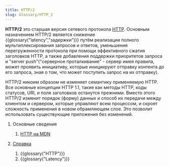 ```yaml
---
title: HTTP/2
slug: Glossary/HTTP_2
---
```


**HTTP/2** это старшая версия сетевого протокола [HTTP](/ru/docs/Web/HTTP/Basics_of_HTTP). Основным назначением HTTP/2 является снижение {{glossary("latency","задержки")}} путём реализации полного мультиплексирования запросов и ответов, уменьшения перегруженности протокола при помощи эффективного сжатия заголовков HTTP, а также добавления поддержки приоритетов запроса и "server push"("серверное проталкивание" - сервер имея правила, может проявить инициативу, которые инициируют отправку контента до его запроса, зная о том, что может поступить запрос на их отправку).

HTTP/2 никоим образом не изменяет семантику применяемую HTTP. Все основные концепции HTTP 1.1, такие как методы HTTP, коды статусов, URI, и поля заголовков останутся прежними. Вместо этого HTTP/2 изменит порядок (форму) данных и способ их передачи между клиентом и сервером, которые управляют всем процессом, и скроет сложность применения в новом обрамляющем слое. Это позволит использовать существующие приложения без изменений.

1. Основные сведения

   1. [HTTP на MDN](/ru/docs/Web/HTTP)

2. [Справка](/ru/docs/Glossary)

   1. {{glossary("HTTP")}}
   2. {{glossary("Latency")}}
